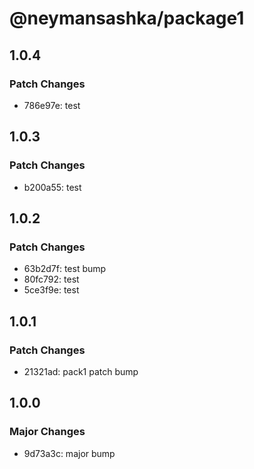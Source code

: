 # @neymansashka/package1

## 1.0.4

### Patch Changes

- 786e97e: test

## 1.0.3

### Patch Changes

- b200a55: test

## 1.0.2

### Patch Changes

- 63b2d7f: test bump
- 80fc792: test
- 5ce3f9e: test

## 1.0.1

### Patch Changes

- 21321ad: pack1 patch bump

## 1.0.0

### Major Changes

- 9d73a3c: major bump
